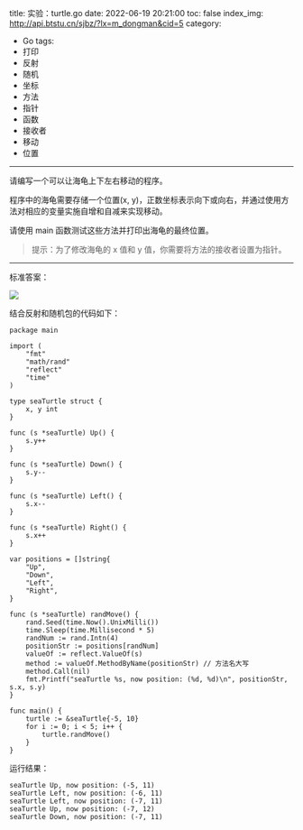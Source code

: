 title: 实验：turtle.go
date: 2022-06-19 20:21:00
toc: false
index_img: http://api.btstu.cn/sjbz/?lx=m_dongman&cid=5
category:
- Go
tags:
- 打印
- 反射
- 随机
- 坐标
- 方法
- 指针
- 函数
- 接收者
- 移动
- 位置
---

请编写一个可以让海龟上下左右移动的程序。

程序中的海龟需要存储一个位置(x, y)，正数坐标表示向下或向右，并通过使用方法对相应的变量实施自增和自减来实现移动。

请使用 main 函数测试这些方法并打印出海龟的最终位置。

> 提示：为了修改海龟的 x 值和 y 值，你需要将方法的接收者设置为指针。

---


标准答案：

![](https://puep.qpic.cn/coral/Q3auHgzwzM4fgQ41VTF2rHX46oqRluFicHhyP06c286dBrs1SyyOSmQ/0)

结合反射和随机包的代码如下：

```
package main

import (
	"fmt"
	"math/rand"
	"reflect"
	"time"
)

type seaTurtle struct {
	x, y int
}

func (s *seaTurtle) Up() {
	s.y++
}

func (s *seaTurtle) Down() {
	s.y--
}

func (s *seaTurtle) Left() {
	s.x--
}

func (s *seaTurtle) Right() {
	s.x++
}

var positions = []string{
	"Up",
	"Down",
	"Left",
	"Right",
}

func (s *seaTurtle) randMove() {
	rand.Seed(time.Now().UnixMilli())
	time.Sleep(time.Millisecond * 5)
	randNum := rand.Intn(4)
	positionStr := positions[randNum]
	valueOf := reflect.ValueOf(s)
	method := valueOf.MethodByName(positionStr) // 方法名大写
	method.Call(nil)
	fmt.Printf("seaTurtle %s, now position: (%d, %d)\n", positionStr, s.x, s.y)
}

func main() {
	turtle := &seaTurtle{-5, 10}
	for i := 0; i < 5; i++ {
		turtle.randMove()
	}
}
```

运行结果：

```
seaTurtle Up, now position: (-5, 11)
seaTurtle Left, now position: (-6, 11)
seaTurtle Left, now position: (-7, 11)
seaTurtle Up, now position: (-7, 12)
seaTurtle Down, now position: (-7, 11)
```
